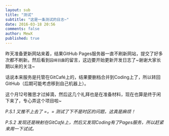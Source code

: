 ```yaml
---
layout: sub
title: "测试"
subtitle: "这是一条测试的日志~"
date: 2016-03-18 20:56
comments: false
author: MewX
published: true
---
```


昨天准备更新网站来着，结果GitHub Pages服务器一直不刷新网站，提交了好多次都不刷新。然后看到`园绮羽露`的留言，这边要开始更新开发日志了~谢谢大家长期以来的关注~

话说本来服务是托管在GitCafé上的，结果要删档合并到Coding上了，所以转回GitHub（后期可能考虑移到自己机器上）。

这个月12号雅思才过掉滴，然后这几个礼拜也是在准备材料，现在也算是终于闲下来了，专心弄这个项目啦~

*P.S.1 又推不上去了 =。= 测试了下不是时区的问题，这真是麻烦！*

*P.S.2 发现还是映射在GitCafé上，然后又发现Coding有了Pages服务，所以赶紧来用一下试试。*
